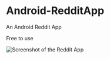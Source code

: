# Android-RedditApp
An Android Reddit App

Free to use

![Screenshot of the Reddit App](http://i60.tinypic.com/2s8jwqg.png)
